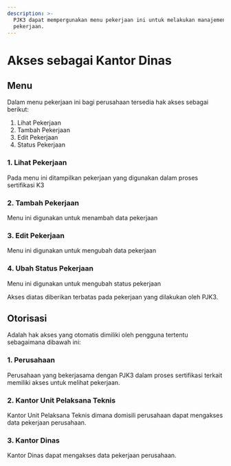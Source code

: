 ```yaml
---
description: >-
  PJK3 dapat mempergunakan menu pekerjaan ini untuk melakukan manajemen
  pekerjaan.
---
```


# Akses sebagai Kantor Dinas

## Menu

Dalam menu pekerjaan ini bagi perusahaan tersedia hak akses sebagai berikut:

1. Lihat Pekerjaan
2. Tambah Pekerjaan
3. Edit Pekerjaan
4. Status Pekerjaan

### 1. Lihat Pekerjaan

Pada menu ini ditampilkan pekerjaan yang digunakan dalam proses sertifikasi K3

### 2. Tambah Pekerjaan

Menu ini digunakan untuk menambah data pekerjaan

### 3. Edit Pekerjaan

Menu ini digunakan untuk mengubah data pekerjaan

### 4. Ubah Status Pekerjaan

Menu ini digunakan untuk mengubah status pekerjaan

Akses diatas diberikan terbatas pada pekerjaan yang dilakukan oleh PJK3.

## Otorisasi

Adalah hak akses yang otomatis dimiliki oleh pengguna tertentu sebagaimana dibawah ini:

### 1. Perusahaan

Perusahaan yang bekerjasama dengan PJK3 dalam proses sertifikasi terkait memiliki akses untuk melihat pekerjaan.

### 2. Kantor Unit Pelaksana Teknis

Kantor Unit Pelaksana Teknis dimana domisili perusahaan dapat mengakses data pekerjaan perusahaan.

### 3. Kantor Dinas

Kantor Dinas dapat mengakses data pekerjaan perusahaan.
